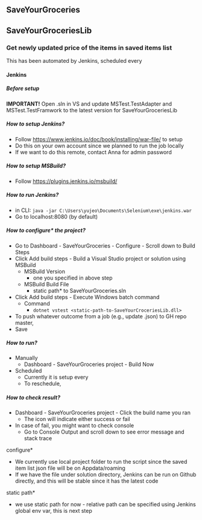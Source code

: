 ## SaveYourGroceries

## SaveYourGroceriesLib
### Get newly updated price of the items in saved items list
This has been automated by Jenkins, scheduled every <time>
#### Jenkins
##### Before setup
**IMPORTANT!** Open .sln in VS and update MSTest.TestAdapter and MSTest.TestFramwork to the latest version for SaveYourGroceriesLib
##### How to setup Jenkins?
- Follow https://www.jenkins.io/doc/book/installing/war-file/ to setup
- Do this on your own account since we planned to run the job locally
- If we want to do this remote, contact Anna for admin password
##### How to setup MSBuild?
- Follow https://plugins.jenkins.io/msbuild/
##### How to run Jenkins?
- in CLI: ``java -jar C:\Users\yujeo\Documents\Selenium\exe\jenkins.war``
- Go to localhost:8080 (by default)
##### How to configure* the project?
- Go to Dashboard - SaveYourGroceries - Configure - Scroll down to Build Steps
- Click Add build steps - Build a Visual Studio project or solution using MSBuild
  - MSBuild Version
      - one you specified in above step
  - MSBuild Build File
      - static path* to SaveYourGroceries.sln
- Click Add build steps - Execute Windows batch command
  - Command
      - ``dotnet vstest <static-path-to-SaveYourCroceriesLib.dll>``
- To push whatever outcome from a job (e.g., update .json) to GH repo master,
- Save
##### How to run?
- Manually
  - Dashboard - SaveYourGroceries project - Build Now
- Scheduled
  - Currently it is setup every <time>
  - To reschedule, 
##### How to check result?
- Dashboard - SaveYourGroceries project - Click the build name you ran
  - The icon will indicate either success or fail
- In case of fail, you might want to check console
  - Go to Console Output and scroll down to see error message and stack trace

configure*
- We currently use local project folder to run the script since the saved item list json file will be on Appdata/roaming
- If we have the file under solution directory, Jenkins can be run on Github directly, and this will be stable since it has the latest code

static path*
- we use static path for now - relative path can be specified using Jenkins global env var, this is next step
